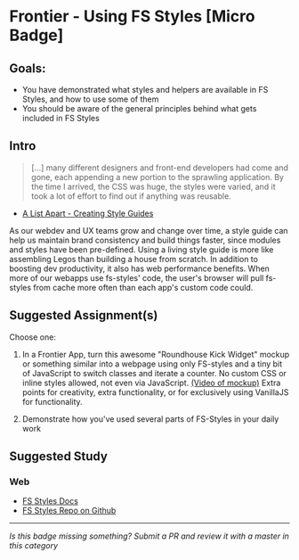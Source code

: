 # Frontier - Using FS Styles [Micro Badge]

## Goals:

* You have demonstrated what styles and helpers are available in FS Styles, and how to use some of them
* You should be aware of the general principles behind what gets included in FS Styles

## Intro

> [...] many different designers and front-end developers had come and gone, each appending a new portion to the sprawling application. By the time I arrived, the CSS was huge, the styles were varied, and it took a lot of effort to find out if anything was reusable.

* [A List Apart - Creating Style Guides](http://alistapart.com/article/creating-style-guides)

As our webdev and UX teams grow and change over time, a style guide can help us maintain brand consistency and build things faster, since modules and styles have been pre-defined. Using a living style guide is more like assembling Legos than building a house from scratch. In addition to boosting dev productivity, it also has web performance benefits. When more of our webapps use fs-styles' code, the user's browser will pull fs-styles from cache more often than each app's custom code could.

## Suggested Assignment(s)

Choose one:

1. In a Frontier App, turn this awesome "Roundhouse Kick Widget" mockup or something similar into a webpage using only FS-styles and a tiny bit of JavaScript to switch classes and iterate a counter. No custom CSS or inline styles allowed, not even via JavaScript. [(Video of mockup)](../../img/norris-kick-fs-styles.mp4) Extra points for creativity, extra functionality, or for exclusively using VanillaJS for functionality.

2. Demonstrate how you've used several parts of FS-Styles in your daily work

## Suggested Study

### Web

* [FS Styles Docs](https://familysearch.org/reference/styleguide)
* [FS Styles Repo on Github](https://github.com/fs-webdev/fs-styles)

---

_Is this badge missing something? Submit a PR and review it with a master in this category_
